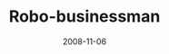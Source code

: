 ---
layout: base.njk
title : 'Robo-businessman' 
view_title : 'Robo-businessman' 
year : '2008' 
date : '2008-11-06' 
img_file : '/drawing/robo-businessman.jpg' 
html_file : 'robo-businessman' 
next_html : 'lookwhatigotinthemailtoday.html' 
year_order : '502' 
permalink : "title/{{html_file}}.html"
---